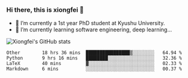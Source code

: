 ### Hi there, this is xiongfei 👋


- 🔭 I’m currently a 1st year PhD student at Kyushu University.
- 🌱 I’m currently learning software engineering, deep learning...

<!--
**Toma62299781/Toma62299781** is a ✨ _special_ ✨ repository because its `README.md` (this file) appears on your GitHub profile.
Here are some ideas to get you started:
-->

![Xiongfei's GitHub stats](https://github-readme-stats.vercel.app/api?username=Toma62299781)

<!--START_SECTION:waka-->
```text
Other        18 hrs 36 mins  ████████████████▒░░░░░░░░   64.94 % 
Python       9 hrs 16 mins   ████████░░░░░░░░░░░░░░░░░   32.36 % 
LaTeX        40 mins         ▓░░░░░░░░░░░░░░░░░░░░░░░░   02.33 % 
Markdown     6 mins          ░░░░░░░░░░░░░░░░░░░░░░░░░   00.37 % 
```
<!--END_SECTION:waka-->

